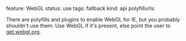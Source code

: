 feature: WebGL
status: use
tags: fallback
kind: api
polyfillurls:

There are polyfills and plugins to enable WebGL for IE, but you probably shouldn't use them. Use WebGL if it's present, else point the user to [get.webgl.org](http://get.webgl.org/).
